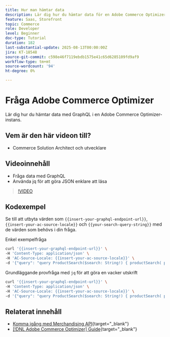 ```yaml
---
title: Hur man hämtar data
description: Lär dig hur du hämtar data för en Adobe Commerce Optimizer-instans.
feature: Saas, Storefront
topic: Commerce
role: Developer
level: Beginner
doc-type: Tutorial
duration: 182
last-substantial-update: 2025-08-13T00:00:00Z
jira: KT-18548
source-git-commit: c598e46f7119ebdb1575e41c65d6285109fd9af9
workflow-type: tm+mt
source-wordcount: '94'
ht-degree: 0%

---
```


# Fråga Adobe Commerce Optimizer

Lär dig hur du hämtar data med GraphQL i en Adobe Commerce Optimizer-instans.

## Vem är den här videon till?

* Commerce Solution Architect och utvecklare

## Videoinnehåll

* Fråga data med GraphQL
* Använda jq för att göra JSON enklare att läsa

>[!VIDEO](https://video.tv.adobe.com/v/3470800?learn=on&enablevpops)

## Kodexempel

Se till att utbyta värden som `{{insert-your-graphql-endpoint-url}}`, `{{insert-your-ac-source-locale}}` och `{{your-search-query-string}}` med de värden som behövs i din fråga.

Enkel exempelfråga

```bash
curl '{{insert-your-graphql-endpoint-url}}' \
-H 'Content-Type: application/json' \
-H 'AC-Source-Locale: {{insert-your-ac-source-locale}}' \
-d '{"query": "query ProductSearch($search: String!) { productSearch( phrase: $search, page_size: 10, current_page: 2) { items { productView { sku name description shortDescription images { url } ... on SimpleProductView { attributes { label name value } price { regular { amount { value currency } } roles } } } } } }", "variables": { "search": "{{your-search-query-string}}"}}'
```

Grundläggande provfråga med `jq` för att göra en vacker utskrift

```bash
curl '{{insert-your-graphql-endpoint-url}}' \
-H 'Content-Type: application/json' \
-H 'AC-Source-Locale: {{insert-your-ac-source-locale}}' \
-d '{"query": "query ProductSearch($search: String!) { productSearch( phrase: $search, page_size: 10, current_page: 2) { items { productView { sku name description shortDescription images { url } ... on SimpleProductView { attributes { label name value } price { regular { amount { value currency } } roles } } } } } }", "variables": { "search": "{{your-search-query-string}}"}}' | jq .
```

## Relaterat innehåll

* [Komma igång med Merchandising API](https://developer.adobe.com/commerce/services/optimizer/merchandising-services/using-the-api/#make-your-first-request){target="_blank"}
* [[!DNL Adobe Commerce Optimizer] Guide](https://experienceleague.adobe.com/en/docs/commerce/optimizer/overview){target="_blank"}
